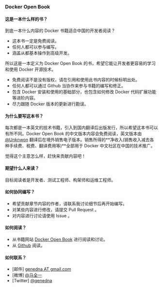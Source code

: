 ### Docker Open Book

#### 这是一本什么样的书？

到底一本什么内容的 Docker 书籍适合中国的开发者阅读？

- 这本书一定是免费阅读。
- 任何人都可以参与编写。
- 涵盖从都基本操作到高级开发。

所以这是一本定义为 Docker Open Book 的书，希望它能让开发者更容易的学习和使用 Docker 开源技术。

- 免费阅读不是没有版权，请在引用和使用此书内容的时候标明出处。
- 任何人都可以通过 Github 当协作来参与书籍的编写和修正。
- 包含 Docker 安装和使用的基础部分，也包含如何修改 Docker 代码扩展功能等进阶内容。
- 尽力跟随 Docker 版本的更新进行勘误。

#### 为什么要写这本书？

每次都是一本英文的技术书籍，引入到国内翻译后出版发行，所以希望这本书可以有所不同。Docker Open Book 的中文版本内容会免费阅读，英文版本由 [@Unknwon](https://github.com/Unknwon) 翻译后在境外销售电子版本。销售所得的**净收入(销售收入减去各种手续费、税费、翻译费用等)**全部用于 Docker 中文社区在中国的技术推广。

觉得这个主意怎么样，赶快来贡献内容吧！

#### 期望什么人来读？

目标阅读者是开发者、测试工程师、构架师和运维工程师。

#### 如何协同编写？

- 希望贡献章节内容的作者，请联系我讨论细节后再开始编写。
- 对某些内容进行修改，请提交 Pull Request 。
- 对内容进行讨论请使用 Issue 。

#### 如何阅读？

- 从书籍网站 [Docker Open Book](http://dockeropenbook.com) 进行阅读和讨论。
- 从 [Github](https://github.com/genedna/dockeropenbook) 阅读。

#### 如何联系？

- [邮件] [genedna AT gmail.com](mailto://genedna@gmail.com)
- [微博] [@马全一](http://weibo.com/genedna)
- [Twitter] [@genedna](https://twitter.com/genedna)
